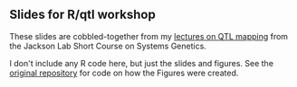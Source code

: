 ## Slides for R/qtl workshop

These slides are cobbled-together from my
[lectures on QTL mapping](https://github.com/kbroman/Talk_JAXsysgen)
from the Jackson Lab Short Course on Systems Genetics.

I don't include any R code here, but just the slides and figures.
See the
[original repository](https://github.com/kbroman/Talk_JAXsysgen) for
code on how the Figures were created.
